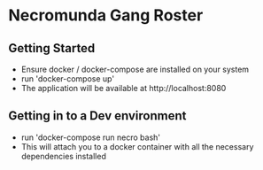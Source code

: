 # Necromunda Gang Roster

## Getting Started
 - Ensure docker / docker-compose are installed on your system
 - run 'docker-compose up'
 - The application will be available at http://localhost:8080
 
## Getting in to a Dev environment
 - run 'docker-compose run necro bash'
 - This will attach you to a docker container with all the necessary dependencies installed
